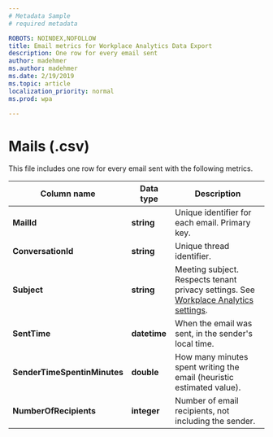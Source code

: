 ```yaml
---
# Metadata Sample
# required metadata

ROBOTS: NOINDEX,NOFOLLOW
title: Email metrics for Workplace Analytics Data Export
description: One row for every email sent
author: madehmer
ms.author: madehmer
ms.date: 2/19/2019
ms.topic: article
localization_priority: normal
ms.prod: wpa

---
```


# Mails (.csv)

This file includes one row for every email sent with the following metrics.
  
|Column name|Data type|Description|
|-----------------|---------------|-----------------|
|**MailId**|**string**|Unique identifier for each email. Primary key.|
|**ConversationId**|**string**|Unique thread identifier.|
|**Subject**|**string**|Meeting subject. Respects tenant privacy settings. See [Workplace Analytics settings](../use/settings.md#privacy-settings).|
|**SentTime**|**datetime**|When the email was sent, in the sender's local time.|
|**SenderTimeSpentinMinutes**|**double**|How many minutes spent writing the email (heuristic estimated value).|
|**NumberOfRecipients**|**integer**|Number of email recipients, not including the sender.|
  